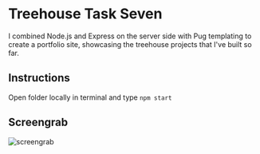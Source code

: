 # Treehouse Task Seven

I combined Node.js and Express on the server side with Pug templating to create a portfolio site, showcasing the treehouse projects that I've built so far.

## Instructions

Open folder locally in terminal and type `npm start`

## Screengrab

![screengrab](https://repository-images.githubusercontent.com/160225919/4055f200-7295-11eb-8c16-fef9b11d39fb)
